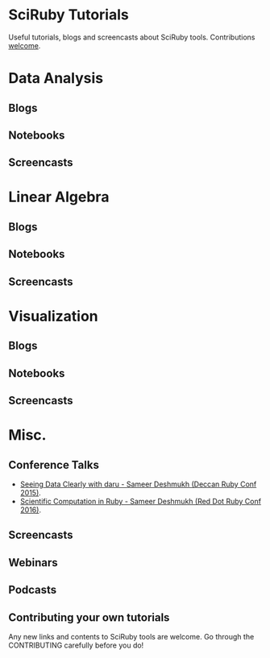 # SciRuby Tutorials

Useful tutorials, blogs and screencasts about SciRuby tools. Contributions [welcome](https://github.com/SciRuby/tutorials/blob/master/CONTRIBUTING.md).

# Data Analysis

## Blogs

## Notebooks

## Screencasts

# Linear Algebra

## Blogs

## Notebooks

## Screencasts

# Visualization

## Blogs

## Notebooks

## Screencasts

# Misc.

## Conference Talks

* [Seeing Data Clearly with daru - Sameer Deshmukh (Deccan Ruby Conf 2015)](https://www.youtube.com/watch?v=nebhnjBiZrY).
* [Scientific Computation in Ruby - Sameer Deshmukh (Red Dot Ruby Conf 2016)](https://youtu.be/3JWZMT46FSI?list=PLECEw2eFfW7iiJpXtb_cYeKv5_A6Pd1tl).

## Screencasts


## Webinars

## Podcasts

## Contributing your own tutorials

Any new links and contents to SciRuby tools are welcome. Go through the CONTRIBUTING carefully before you do!